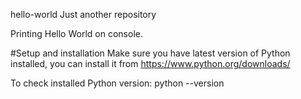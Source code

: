 hello-world
Just another repository

Printing Hello World on console.


#Setup and installation
Make sure you have latest version of Python installed, you can install it from https://www.python.org/downloads/

To check installed Python version:
python --version




